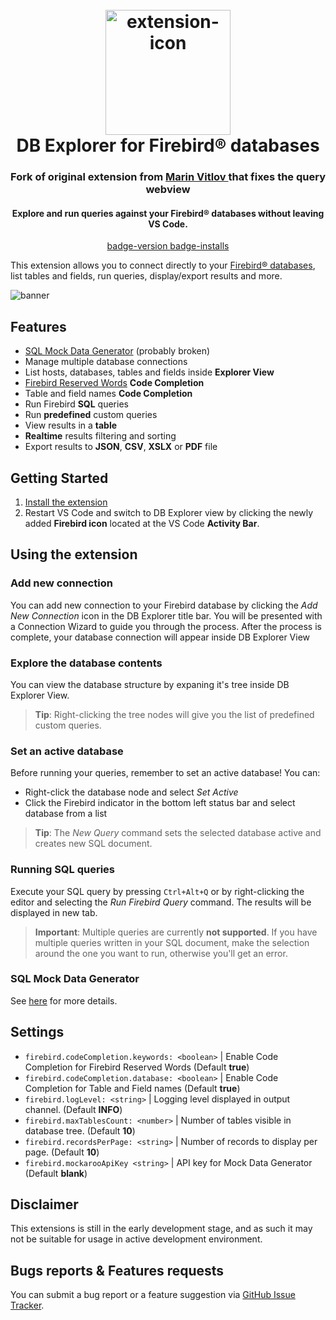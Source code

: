 <h1 align="center">
  <br>
    <img src="https://github.com/mvitlov/vscode-db-explorer-firebird/blob/master/images/icon.png?raw=true" alt="extension-icon" width="200">
  <br>
  DB Explorer for Firebird&reg; databases
  <br>
</h1>
<h3 align="center"> Fork of original extension from <a href="https://marketplace.visualstudio.com/items?itemName=marinv.vscode-db-explorer-firebird">  Marin Vitlov </a> that fixes the query webview</h3>
<h4 align="center">Explore and run queries against your Firebird&reg; databases without leaving VS Code.</h4>

<p align="center">
  <a href="https://marketplace.visualstudio.com/items?itemName=marinv.vscode-db-explorer-firebird">
    badge-version
  </a>
  <a href="https://marketplace.visualstudio.com/items?itemName=marinv.vscode-db-explorer-firebird">
    badge-installs
  </a>
  <!-- <a href="https://">
    <img src="https://" alt="badge3">
  </a> -->
</p>

This extension allows you to connect directly to your [Firebird&reg; databases](https://firebirdsql.org/), list tables and fields, run queries, display/export results and more.

![banner](https://github.com/mvitlov/vscode-db-explorer-firebird/blob/master/images/banner.jpg?raw=true)

## Features

- [SQL Mock Data Generator](https://github.com/mvitlov/vscode-db-explorer-firebird/wiki/SQL-Mock-Data-Generator) (probably broken)
- Manage multiple database connections
- List hosts, databases, tables and fields inside **Explorer View**
- [Firebird Reserved Words](https://firebirdsql.org/refdocs/langrefupd25-reskeywords-full-reswords.html) **Code Completion**
- Table and field names **Code Completion**
- Run Firebird **SQL** queries
- Run **predefined** custom queries
- View results in a **table**
- **Realtime** results filtering and sorting
- Export results to **JSON**, **CSV**, **XSLX** or **PDF** file

## Getting Started

<!-- TODO: add link -->

1. [Install the extension](https://marketplace.visualstudio.com/items?itemName=marinv.vscode-db-explorer-firebird)
2. Restart VS Code and switch to DB Explorer view by clicking the newly added **Firebird icon** located at the VS Code **Activity Bar**.

## Using the extension

### Add new connection

You can add new connection to your Firebird database by clicking the _Add New Connection_ icon in the DB Explorer title bar. You will be presented with a Connection Wizard to guide you through the process. After the process is complete, your database connection will appear inside DB Explorer View

### Explore the database contents

You can view the database structure by expaning it's tree inside DB Explorer View.

> **Tip**: Right-clicking the tree nodes will give you the list of predefined custom queries.

### Set an active database

Before running your queries, remember to set an active database! You can:

- Right-click the database node and select _Set Active_
- Click the Firebird indicator in the bottom left status bar and select database from a list

> **Tip**: The _New Query_ command sets the selected database active and creates new SQL document.

### Running SQL queries

Execute your SQL query by pressing `Ctrl+Alt+Q` or by right-clicking the editor and selecting the _Run Firebird Query_ command.
The results will be displayed in new tab.

> **Important**: Multiple queries are currently **not supported**.
> If you have multiple queries written in your SQL document, make the selection around the one you want to run, otherwise you'll get an error.

### SQL Mock Data Generator

See [here](https://github.com/mvitlov/vscode-db-explorer-firebird/wiki/SQL-Mock-Data-Generator) for more details.

## Settings

- `firebird.codeCompletion.keywords: <boolean>` | Enable Code Completion for Firebird Reserved Words (Default **true**)
- `firebird.codeCompletion.database: <boolean>` | Enable Code Completion for Table and Field names (Default **true**)
- `firebird.logLevel: <string>` | Logging level displayed in output channel. (Default **INFO**)
- `firebird.maxTablesCount: <number>` | Number of tables visible in database tree. (Default **10**)
- `firebird.recordsPerPage: <string>` | Number of records to display per page. (Default **10**)
- `firebird.mockarooApiKey <string>` | API key for Mock Data Generator (Default **blank**)

## Disclaimer

This extensions is still in the early development stage, and as such it may not be suitable for usage in active development environment.

## Bugs reports & Features requests

You can submit a bug report or a feature suggestion via [GitHub Issue Tracker](https://github.com/mvitlov/vscode-db-explorer-firebird/issues).
